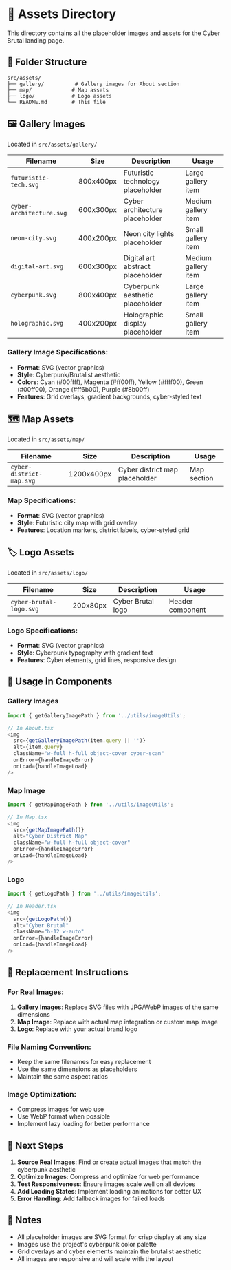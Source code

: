 # 🎨 Assets Directory

This directory contains all the placeholder images and assets for the Cyber Brutal landing page.

## 📁 Folder Structure

```
src/assets/
├── gallery/          # Gallery images for About section
├── map/             # Map assets
├── logo/            # Logo assets
└── README.md        # This file
```

## 🖼️ Gallery Images

Located in `src/assets/gallery/`

| Filename | Size | Description | Usage |
|----------|------|-------------|-------|
| `futuristic-tech.svg` | 800x400px | Futuristic technology placeholder | Large gallery item |
| `cyber-architecture.svg` | 600x300px | Cyber architecture placeholder | Medium gallery item |
| `neon-city.svg` | 400x200px | Neon city lights placeholder | Small gallery item |
| `digital-art.svg` | 600x300px | Digital art abstract placeholder | Medium gallery item |
| `cyberpunk.svg` | 800x400px | Cyberpunk aesthetic placeholder | Large gallery item |
| `holographic.svg` | 400x200px | Holographic display placeholder | Small gallery item |

### Gallery Image Specifications:
- **Format**: SVG (vector graphics)
- **Style**: Cyberpunk/Brutalist aesthetic
- **Colors**: Cyan (#00ffff), Magenta (#ff00ff), Yellow (#ffff00), Green (#00ff00), Orange (#ff6b00), Purple (#8b00ff)
- **Features**: Grid overlays, gradient backgrounds, cyber-styled text

## 🗺️ Map Assets

Located in `src/assets/map/`

| Filename | Size | Description | Usage |
|----------|------|-------------|-------|
| `cyber-district-map.svg` | 1200x400px | Cyber district map placeholder | Map section |

### Map Specifications:
- **Format**: SVG (vector graphics)
- **Style**: Futuristic city map with grid overlay
- **Features**: Location markers, district labels, cyber-styled grid

## 🏷️ Logo Assets

Located in `src/assets/logo/`

| Filename | Size | Description | Usage |
|----------|------|-------------|-------|
| `cyber-brutal-logo.svg` | 200x80px | Cyber Brutal logo | Header component |

### Logo Specifications:
- **Format**: SVG (vector graphics)
- **Style**: Cyberpunk typography with gradient text
- **Features**: Cyber elements, grid lines, responsive design

## 🔧 Usage in Components

### Gallery Images
```typescript
import { getGalleryImagePath } from '../utils/imageUtils';

// In About.tsx
<img 
  src={getGalleryImagePath(item.query || '')}
  alt={item.query}
  className="w-full h-full object-cover cyber-scan"
  onError={handleImageError}
  onLoad={handleImageLoad}
/>
```

### Map Image
```typescript
import { getMapImagePath } from '../utils/imageUtils';

// In Map.tsx
<img 
  src={getMapImagePath()}
  alt="Cyber District Map"
  className="w-full h-full object-cover"
  onError={handleImageError}
  onLoad={handleImageLoad}
/>
```

### Logo
```typescript
import { getLogoPath } from '../utils/imageUtils';

// In Header.tsx
<img 
  src={getLogoPath()}
  alt="Cyber Brutal"
  className="h-12 w-auto"
  onError={handleImageError}
  onLoad={handleImageLoad}
/>
```

## 🎯 Replacement Instructions

### For Real Images:
1. **Gallery Images**: Replace SVG files with JPG/WebP images of the same dimensions
2. **Map Image**: Replace with actual map integration or custom map image
3. **Logo**: Replace with your actual brand logo

### File Naming Convention:
- Keep the same filenames for easy replacement
- Use the same dimensions as placeholders
- Maintain the same aspect ratios

### Image Optimization:
- Compress images for web use
- Use WebP format when possible
- Implement lazy loading for better performance

## 🚀 Next Steps

1. **Source Real Images**: Find or create actual images that match the cyberpunk aesthetic
2. **Optimize Images**: Compress and optimize for web performance
3. **Test Responsiveness**: Ensure images scale well on all devices
4. **Add Loading States**: Implement loading animations for better UX
5. **Error Handling**: Add fallback images for failed loads

## 📝 Notes

- All placeholder images are SVG format for crisp display at any size
- Images use the project's cyberpunk color palette
- Grid overlays and cyber elements maintain the brutalist aesthetic
- All images are responsive and will scale with the layout
